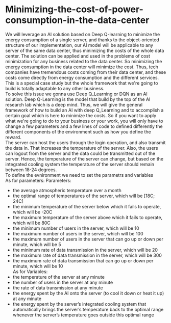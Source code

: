 # Minimizing-the-cost-of-power-consumption-in-the-data-center
We will leverage an AI solution based on Deep Q-learning to minimize the energy consumption of a single server, and thanks to the object-oriented structure of our implementation, our AI model will be applicable to any server of the same data center, thus minimizing the costs of the whole data center. The solution can be applied and used in the problems of cost minimization for any business related to the data center. So minimizing the energy consumption in the data center will minimize the cost. Thus, tech companies have tremendous costs coming from their data center, and these costs come directly from energy consumption and the different services. This is a special case study but the whole framework that we're going to build is totally adaptable to any other business.<br/> 
To solve this issue we gonna use Deep Q_Learning or DQN as an AI solution. Deep Q-Learning is the model that build by the top of the AI research lab which is a deep mind. Thus, we will give the general framework of how to build an AI with deep Q_Learning and to accomplish a certain goal which is here to minimize the costs. So if you want to apply what we're going to do to your business or your work, you will only have to change a few parameters and a few lines of code to defined differently the different components of the environment such as how you define the reward.<br/>
The server can host the users through the login operation, and also transmit the data in. That increases the temperature of the server. Also, the users can logout from the server and the data could be transmitted out of the server. Hence, the temperature of the server can change, but based on the integrated cooling system the temperature of the server should remain between 18-24 degrees.<br/> 
To define the evnironment we need to set the parametrs and variables<br/>
As for parameters: Parameters:<br/>
- the average atmospheric temperature over a month
- the optimal range of temperatures of the server, which will be [18C; 24C]
- the minimum temperature of the server below which it fails to operate, which will be -20C
- the maximum temperature of the server above which it fails to operate, which will be 80C
- the minimum number of users in the server, which will be 10
- the maximum number of users in the server, which will be 100
- the maximum number of users in the server that can go up or down per minute, which will be 5
- the minimum rate of data transmission in the server, which will be 20
- the maximum rate of data transmission in the server, which will be 300
- the maximum rate of data transmission that can go up or down per minute, which will be 10<br/>
As for Variables:<br/>
- the temperature of the server at any minute
- the number of users in the server at any minute
- the rate of data transmission at any minute
- the energy spent by the AI onto the server (to cool it down or heat it up) at any minute
- the energy spent by the server’s integrated cooling system that automatically brings the server’s temperature back to the optimal range whenever the server’s temperature goes outside this optimal range
